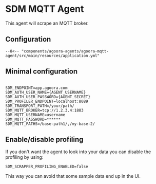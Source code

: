 # SDM MQTT Agent

This agent will scrape an MQTT broker.

## Configuration

```
--8<-- "components/agoora-agents/agoora-mqtt-agent/src/main/resources/application.yml"
```

## Minimal configuration 

```

SDM_ENDPOINT=app.agoora.com
SDM_AUTH_USER_NAME={AGENT_USERNAME}
SDM_AUTH_USER_PASSWORD={AGENT_SECRET}
SDM_PROFILER_ENDPOINT=localhost:8089
SDM_TRANSPORT_PATH=/your/path/
SDM_MQTT_BROKER=tcp://1.2.3.4:1883
SDM_MQTT_USERNAME=username
SDM_MQTT_PASSWORD=******
SDM_MQTT_PATHS=/base-path1/,/my-base-2/
```

## Enable/disable profiling

If you don't want the agent to look into your data you can disable the profiling by using:
```
SDM_SCRAPPER_PROFILING_ENABLED=false
```
This way you can avoid that some sample data end up in the UI.
